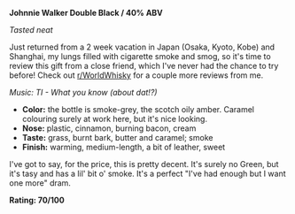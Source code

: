 **Johnnie Walker Double Black / 40% ABV**

*Tasted neat*

Just returned from a 2 week vacation in Japan (Osaka, Kyoto, Kobe) and Shanghai, my lungs filled with cigarette smoke and smog, so it's time to review this gift from a close friend, which I've never had the chance to try before!  Check out [r/WorldWhisky](http://reddit.com/r/worldwhisky) for a couple more reviews from me.

*Music: TI - What you know (about dat!?)*

* **Color:** the bottle is smoke-grey, the scotch oily amber.  Caramel colouring surely at work here, but it's nice looking.
* **Nose:** plastic, cinnamon, burning bacon, cream
* **Taste:** grass, burnt bark, butter and caramel; smoke
* **Finish:** warming, medium-length, a bit of leather, sweet

I've got to say, for the price, this is pretty decent.  It's surely no Green, but it's tasy and has a lil' bit o' smoke.  It's a perfect "I've had enough but I want one more" dram.

**Rating: 70/100**